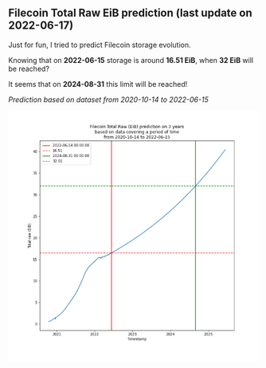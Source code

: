 ## Filecoin Total Raw EiB prediction (last update on 2022-06-17)

Just for fun, I tried to predict Filecoin storage evolution.

Knowing that on **2022-06-15** storage is around **16.51 EiB**, when **32 EiB** will be reached?

It seems that on **2024-08-31** this limit will be reached!

*Prediction based on dataset from 2020-10-14 to 2022-06-15*

![alt text](https://github.com/romainvaltier/filecoin_total_raw_eib_power_prediction/raw/main/filecoin_total_raw_eib_power_prediction.png "Filecoin Raw EiB prediction")
